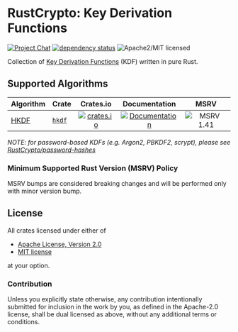 # RustCrypto: Key Derivation Functions

[![Project Chat][chat-image]][chat-link] [![dependency status][deps-image]][deps-link] ![Apache2/MIT licensed][license-image]

Collection of [Key Derivation Functions][KDF] (KDF) written in pure Rust.

## Supported Algorithms

| Algorithm | Crate  | Crates.io     | Documentation | MSRV |
|-----------|--------|:-------------:|:-------------:|:----:|
| [HKDF]    | [`hkdf`] | [![crates.io](https://img.shields.io/crates/v/hkdf.svg)](https://crates.io/crates/hkdf) | [![Documentation](https://docs.rs/hkdf/badge.svg)](https://docs.rs/hkdf) | ![MSRV 1.41][msrv-1.41] |

*NOTE: for password-based KDFs (e.g. Argon2, PBKDF2, scrypt), please see [RustCrypto/password-hashes]*

### Minimum Supported Rust Version (MSRV) Policy

MSRV bumps are considered breaking changes and will be performed only with minor version bump.

## License

All crates licensed under either of

 * [Apache License, Version 2.0](http://www.apache.org/licenses/LICENSE-2.0)
 * [MIT license](http://opensource.org/licenses/MIT)

at your option.

### Contribution

Unless you explicitly state otherwise, any contribution intentionally submitted for inclusion in the work by you, as defined in the Apache-2.0 license, shall be dual licensed as above, without any additional terms or conditions.

[//]: # (badges)

[chat-image]: https://img.shields.io/badge/zulip-join_chat-blue.svg
[chat-link]: https://rustcrypto.zulipchat.com/#narrow/stream/260043-KDFs
[license-image]: https://img.shields.io/badge/license-Apache2.0/MIT-blue.svg
[deps-image]: https://deps.rs/repo/github/RustCrypto/KDFs/status.svg
[deps-link]: https://deps.rs/repo/github/RustCrypto/KDFs
[msrv-1.41]: https://img.shields.io/badge/rustc-1.41.0+-blue.svg

[//]: # (crates)

[`hkdf`]: ./hkdf

[//]: # (algorithms)

[KDF]: https://en.wikipedia.org/wiki/Key_derivation_function
[HKDF]: https://en.wikipedia.org/wiki/HKDF
[RustCrypto/password-hashes]: https://github.com/RustCrypto/password-hashes
